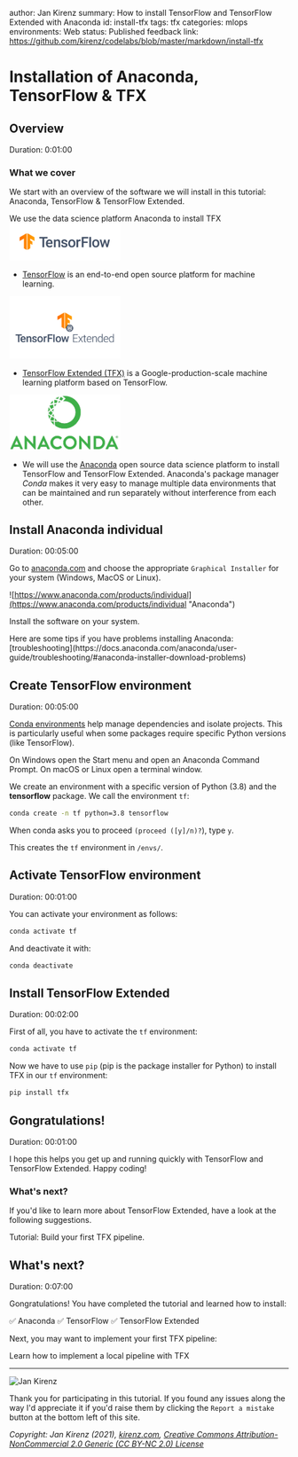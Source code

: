 author: Jan Kirenz
summary: How to install TensorFlow and TensorFlow Extended with Anaconda
id: install-tfx
tags: tfx
categories: mlops
environments: Web
status: Published
feedback link: https://github.com/kirenz/codelabs/blob/master/markdown/install-tfx

# Installation of Anaconda, TensorFlow & TFX

<!-- ------------------------ -->
## Overview
Duration: 0:01:00

### What we cover
We start with an overview of the software we will install in this tutorial: Anaconda, TensorFlow & TensorFlow Extended.

<aside class="positive">
We use the data science platform Anaconda to install TFX
</aside>

<img src="img/tf-logo.png" alt="TensorFlow logo" width="200">

- [TensorFlow](https://www.tensorflow.org/) is an end-to-end open source platform for machine learning.

<img src="img/tfx-logo.png" alt="TensorFlow Extended logo" width="200">

- [TensorFlow Extended (TFX)](https://www.tensorflow.org/tfx) is a Google-production-scale machine learning platform based on TensorFlow.

<img src="img/anaconda-logo.png" alt="Anaconda logo" width="200">

- We will use the [Anaconda](https://www.anaconda.com/) open source data science platform to install TensorFlow and TensorFlow Extended. Anaconda's package manager *Conda* makes it very easy to manage multiple data environments that can be maintained and run separately without interference from each other.

<!-- ------------------------ -->
## Install Anaconda individual
Duration: 00:05:00

Go to [anaconda.com](https://www.anaconda.com/products/individual) and choose the appropriate `Graphical Installer` for your system (Windows, MacOS or Linux).

![https://www.anaconda.com/products/individual](https://www.anaconda.com/products/individual "Anaconda")

Install the software on your system.

<aside class="negative">
Here are some tips if you have problems installing Anaconda: [troubleshooting](https://docs.anaconda.com/anaconda/user-guide/troubleshooting/#anaconda-installer-download-problems)
</aside>

<!-- ------------------------ -->
## Create TensorFlow environment
Duration: 00:05:00

[Conda environments](https://conda.io/projects/conda/en/latest/user-guide/tasks/manage-environments.html#creating-an-environment-with-commands
) help manage dependencies and isolate projects. This is particularly useful when some packages require specific Python versions (like TensorFlow).

On Windows open the Start menu and open an Anaconda Command Prompt. On macOS or Linux open a terminal window.

We create an environment with a specific version of Python (3.8) and the **tensorflow** package. We call the environment ``tf``:

```bash
conda create -n tf python=3.8 tensorflow
```

When conda asks you to proceed ``(proceed ([y]/n)?``), type ``y``.

This creates the ``tf`` environment in ``/envs/``.

<!-- ------------------------ -->
## Activate TensorFlow environment
Duration: 00:01:00

You can activate your environment as follows:

```bash
conda activate tf
```

And deactivate it with:

```bash
conda deactivate
```

<!-- ------------------------ -->
## Install TensorFlow Extended
Duration: 00:02:00

First of all, you have to activate the `tf` environment:

```bash
conda activate tf
```

Now we have to use `pip` (pip is the package installer for Python) to install TFX in our `tf` environment:

```bash
pip install tfx
```

<!-- ------------------------ -->
## Gongratulations!
Duration: 00:01:00

I hope this helps you get up and running quickly with TensorFlow and TensorFlow Extended. Happy coding!

### What's next?

If you'd like to learn more about TensorFlow Extended, have a look at the following suggestions.

Tutorial: Build your first TFX pipeline.

<!-- ------------------------ -->
## What's next?

Duration: 0:07:00

Gongratulations! You have completed the tutorial and learned how to install:

✅ Anaconda
✅ TensorFlow
✅ TensorFlow Extended  

Next, you may want to implement your first TFX pipeline:

Learn how to implement a local pipeline with TFX

---

<img src="img/Jan.jpg" alt="Jan Kirenz" width="200">

Thank you for participating in this tutorial. If you found any issues along the way I'd 
appreciate it if you'd raise them by clicking the `Report a mistake` button at the bottom left of this site.

*Copyright: Jan Kirenz (2021), [kirenz.com](https://www.kirenz.com), [Creative Commons Attribution-NonCommercial 2.0 Generic (CC BY-NC 2.0) License](https://creativecommons.org/licenses/by-nc/2.0/)*